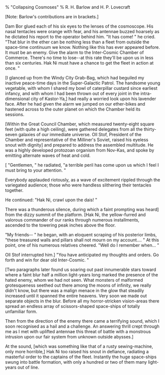 % "Collapsing Cosmoses" 
% R. H. Barlow and H. P. Lovecraft

    

 

 [Note: Barlow's contributions are in brackets.]  

Dam Bor glued each of his six eyes to the lenses of the cosmoscope. His nasal tentacles were orange
with fear, and his antennae buzzed hoarsely as he dictated his report to the operator behind him.
 "It has come! " he cried. "That blur in the ether can be nothing less than a fleet
from outside the space-time continuum we know. Nothing like this has ever appeared before. It must
be an enemy. Give the alarm to the Inter-Cosmic Chamber of Commerce. There's no time to
lose--at this rate they'll be upon us in less than six centuries. Hak Ni must have a
chance to get the fleet in action at once. " 

 [I glanced up from the  Windy City Grab-Bag,  which had beguiled my inactive
peace-time days in the Super-Galactic Patrol. The handsome young vegetable, with whom I shared my
bowl of caterpillar custard since earliest infancy, and with whom I had been thrown out of every
joint in the intra-dimensional city of Kastor-Ya,] had really a worried look upon his lavender face.
After he had given the alarm we jumped on our ether-bikes and hastened across to the outer planet
on which the Chamber held its sessions. 

 [Within the Great Council Chamber, which measured twenty-eight square feet (with
quite a high ceiling), were gathered delegates from all the thirty-seven galaxies of our immediate
universe. Oll Stof, President of the Chamber and representative of the Milliner's Soviet,
raised his eyeless snout with dignity] and prepared to address the assembled multitude. He was a
highly developed protozoan organism from Nov-Kas, and spoke by emitting alternate waves of heat and
cold. 

 [ "Gentlemen, " he radiated, "a terrible peril has come upon us which
I feel I must bring to your attention. " 

 Everybody applauded riotously, as a wave of excitement rippled through the
variegated audience; those who were handless slithering their tentacles together. 

 He continued: "Hak Ni, crawl upon the dais! " 

 There was a thunderous silence, during which a faint prompting was heard] from the
dizzy summit of the platform. [Hak Ni, the yellow-furred and valorous commander of our ranks
through numerous installments, ascended to the towering peak inches above the floor. 

  "My friends-- " he began, with an eloquent scraping of his posterior
limbs, "these treasured walls and pillars shall not mourn on my account.... " At this
point, one of his numerous relatives cheered. "Well do I remember when... " 

 Oll Stof interrupted him.] "You have anticipated my thoughts and orders. Go
forth and win for dear old Inter-Cosmic. " 

 [Two paragraphs later found us soaring out past innumerable stars toward where a
faint blur half a million light-years long marked the presence of the hated enemy, whom we had not
seen. What monsters of malformed grotesqueness seethed out there among the moons of infinity, we
really didn't know, but there was a malign menace in the glow that steadily increased until it
spanned the entire heavens. Very soon we made out separate objects in the blur. Before all my
horror-stricken vision-areas there spread an endless array of scissors-shaped space-ships of
totally unfamiliar form. 

 Then from the direction of the enemy there came a terrifying sound, which I soon
recognised as a hail and a challenge. An answering thrill crept through me as I met with uplifted
antennae this threat of battle with a monstrous intrusion upon our fair system from unknown outside
abysses.] 

 At the sound, [which was something like that of a rusty sewing-machine, only more
horrible,] Hak Ni too raised his snout in defiance, radiating a masterful order to the captains of
the fleet. Instantly the huge space-ships swung into battle formation, with only a hundred or two
of them many light-years out of line. 
